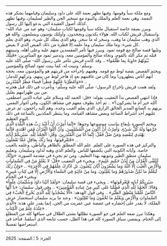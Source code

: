 ------------------------------------------------------------------------

ومع ملكة سبأ وقومها. وفيها تظهر نعمة الله على داود وسليمان وقيامهما بشكر
هذه النعمة. وهي نعمة العلم والملك والنبوة مع تسخير الجن والطير لسليمان.
وفيها تظهر كذلك أصول العقيدة التي يدعو إليها كل رسول.  
ويبرز بصفة خاصة استقبال ملكة سبأ وقومها لكتاب سليمان- وهو عبد من عباد
الله- واستقبال قريش لكتاب الله. هؤلاء يكذبون ويجحدون. وأولئك يؤمنون
ويسلمون. والله هو الذي وهب سليمان ما وهب، وسخر له ما سخر. وهو الذي يملك
كل شيء، وهو الذي يعلم كل شيء. وما ملك سليمان وما علمه إلا قطرة من ذلك
الفيض الذي لا يغيض.  
وتليها قصة صالح مع قومه ثمود. ويبرز فيها تآمر المفسدين منهم عليه وعلى
أهله، وتبييتهم قتله ثم مكر الله بالقوم، ونجاة صالح والمؤمنين معه، وتدمير
ثمود مع المتآمرين: «فَتِلْكَ بُيُوتُهُمْ خاوِيَةً بِما ظَلَمُوا» .. وقد كانت قريش تتآمر
على رسول الله- صلّى الله عليه وسلّم- وتبيت له، كما بيتت ثمود لصالح
وللمؤمنين.  
ويختم القصص بقصة لوط مع قومه. وهمهم بإخراجه من قريتهم هو والمؤمنون معه،
بحجة أنهم أناس يتطهرون! وما كان من عاقبتهم بعد إذ هاجر لوط من بينهم،
وتركهم للدمار: «وَأَمْطَرْنا عَلَيْهِمْ مَطَراً فَساءَ مَطَرُ الْمُنْذَرِينَ» ..  
ولقد همت قريش بإخراج الرسول- صلّى الله عليه وسلّم- وتآمرت في ذلك قبل هجرته
من بين ظهرانيهم بقليل.  
فإذا انتهى القصص بدأ التعقيب بقوله: «قل: الحمد لله وسلام على عباده الذين
اصطفى. آلله خير أم ما يشركون؟» .. ثم أخذ يطوف معهم في مشاهد الكون، وفي
أغوار النفس. يريهم يد الصانع المدبر الخالق الرازق، الذي يعلم الغيب وحده،
وهم إليه راجعون. ثم عرض عليهم أحد أشراط الساعة وبعض مشاهد القيامة، وما
ينتظر المكذبين بالساعة في ذلك اليوم العظيم.  
ويختم السورة بإيقاع يناسب موضوعها وجوها: «إِنَّما أُمِرْتُ أَنْ أَعْبُدَ رَبَّ هذِهِ
الْبَلْدَةِ الَّذِي حَرَّمَها وَلَهُ كُلُّ شَيْءٍ، وَأُمِرْتُ أَنْ أَكُونَ مِنَ الْمُسْلِمِينَ. وَأَنْ أَتْلُوَا
الْقُرْآنَ فَمَنِ اهْتَدى فَإِنَّما يَهْتَدِي لِنَفْسِهِ وَمَنْ ضَلَّ فَقُلْ: إِنَّما أَنَا مِنَ الْمُنْذِرِينَ.
وَقُلِ: الْحَمْدُ لِلَّهِ. سَيُرِيكُمْ آياتِهِ فَتَعْرِفُونَها، وَما رَبُّكَ بِغافِلٍ عَمَّا تَعْمَلُونَ» ..  
والتركيز في هذه السورة على العلم. علم الله المطلق بالظاهر والباطن، وعلمه
بالغيب خاصة. وآياته الكونية التي يكشفها للناس. والعلم الذي وهبه لداود
وسليمان. وتعليم سليمان منطق الطير وتنويهه بهذا التعليم.. ومن ثم يجيء في
مقدمة السورة: «وَإِنَّكَ لَتُلَقَّى الْقُرْآنَ مِنْ لَدُنْ حَكِيمٍ عَلِيمٍ» . ويجيء في التعقيب
«قُلْ: لا يَعْلَمُ مَنْ فِي السَّماواتِ وَالْأَرْضِ الْغَيْبَ إِلَّا اللَّهُ وَما يَشْعُرُونَ أَيَّانَ
يُبْعَثُونَ. بَلِ ادَّارَكَ عِلْمُهُمْ فِي الْآخِرَةِ» .. «وَإِنَّ رَبَّكَ لَيَعْلَمُ ما تُكِنُّ صُدُورُهُمْ وَما
يُعْلِنُونَ. وَما مِنْ غائِبَةٍ فِي السَّماءِ وَالْأَرْضِ إِلَّا فِي كِتابٍ مُبِينٍ» ويجيء في
الختام:  
«سَيُرِيكُمْ آياتِهِ فَتَعْرِفُونَها» .. ويجيء في قصة سليمان: «وَلَقَدْ آتَيْنا داوُدَ
وَسُلَيْمانَ عِلْماً وَقالا: الْحَمْدُ لِلَّهِ الَّذِي فَضَّلَنا عَلى كَثِيرٍ مِنْ عِبادِهِ الْمُؤْمِنِينَ» ..
وفي قول سليمان: «يا أَيُّهَا النَّاسُ عُلِّمْنا مَنْطِقَ الطَّيْرِ» .. وفي قول الهدهد: «أَلَّا
يَسْجُدُوا لِلَّهِ الَّذِي يُخْرِجُ الْخَبْءَ فِي السَّماواتِ وَالْأَرْضِ وَيَعْلَمُ ما تُخْفُونَ وَما تُعْلِنُونَ»
. وعند ما يريد سليمان استحضار عرش الملكة، لا يقدر على إحضاره في غمضة عين
عفريت من الجن، إنما يقدر على هذه: «الَّذِي عِنْدَهُ عِلْمٌ مِنَ الْكِتابِ» .  
وهكذا تبرز صفة العلم في جو السورة تظللها بشتى الظلال في سياقها كله من
المطلع إلى الختام. ويمضي سياق السورة كله في هذا الظل، حسب تتابعه الذي
أسلفنا. فنأخذ في استعراضها تفصيلا.

------------------------------------------------------------------------

الجزء: 5 ¦ الصفحة: 2625
